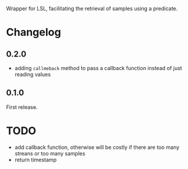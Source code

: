 Wrapper for LSL, facilitating the retrieval of samples using a predicate.

# Changelog

## 0.2.0

- adding `callmeback` method to pass a callback function instead of just reading values

## 0.1.0

First release.

# TODO

- add callback function, otherwise will be costly if there are too many streans or too many samples
- return timestamp

